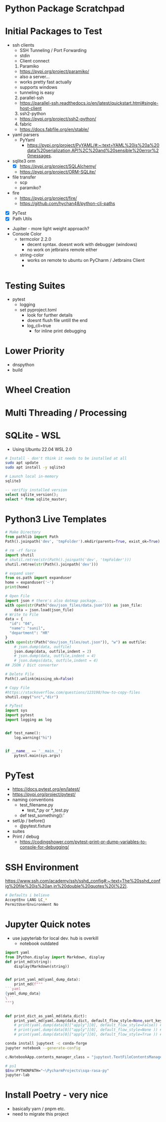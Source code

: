 # Python Package Scratchpad

# Initial Packages to Test
* ssh clients
  * SSH Tunneling / Port Forwarding
  * stdin
  * Client connect 
  1. Paramiko
    * https://pypi.org/project/paramiko/
    * also a server...
    * works pretty fast actually
    * supports windows
    * tunneling is easy
  2. parallel-ssh
    * https://parallel-ssh.readthedocs.io/en/latest/quickstart.html#single-host-client
  3. ssh2-python
    * https://pypi.org/project/ssh2-python/
  4. fabric
    * https://docs.fabfile.org/en/stable/
* yaml parsers
  * PyYaml
    * https://pypi.org/project/PyYAML/#:~:text=YAML%20is%20a%20data%20serialization,API%2C%20and%20sensible%20error%20messages.
* sqlite3 orm
  * [x] https://pypi.org/project/SQLAlchemy/
  * https://pypi.org/project/ORM-SQLite/
* file transfer
  * scp
  * paramiko?
* fire
  * https://pypi.org/project/fire/
  * https://github.com/hychan48/python-cli-paths
* [x] PyTest
* [x] Path Utils
* Jupiter - more light weight approach?
* Console Color
  * termcolor 2.2.0
    * decent syntax. doesnt work with debugger (windows)
    * no work on jetbrains remote either
  * string-color
    * works on remote to ubuntu on PyCharm / Jetbrains Client
    * 

# Testing Suites
* pytest
  * logging
  * set pyproject.toml
    * look for further details
    * doesnt flush file untill the end
    * log_cli=true
      * for inline print debugging

# Lower Priority
* dnspython
* build

# Wheel Creation

# Multi Threading / Processing

# SQLite - WSL
* Using Ubuntu 22.04 WSL 2.0
```bash
# Install - don't think it needs to be installed at all
sudo apt update
sudo apt install -y sqlite3

# Launch local in-memory
sqlite3
```
```sql
-- verifiy installed version
select sqlite_version();
select * from sqlite_master;
```

# Python3 Live Templates
```python
# Make Directory
from pathlib import Path
Path().joinpath('dev', 'tmpFolder').mkdir(parents=True, exist_ok=True)

# rm -rf force
import shutil
# shutil.rmtree(str(Path().joinpath('dev', 'tmpFolder')))
shutil.rmtree(str(Path().joinpath('dev')))

# expand user
from os.path import expanduser
home = expanduser('~')
print(home)

# Open File
import json # there's also dotmap package...
with open(str(Path("dev/json_files/data.json"))) as json_file:
    data = json.load(json_file)
# Write to File
data = {
  "id": "04", 
  "name": "sunil", 
  "department": "HR"   
}
with open(str(Path("dev/json_files/out.json")), "w") as outfile:
    # json.dump(data, outfile)
    json.dump(data, outfile,indent = 2)
    # json.dump(data, outfile,indent = 4)
    # json.dumps(data, outfile,indent = 4)
## JSON / Dict converter

# Delete File
Path().unlink(missing_ok=False)

# Copy File
#https://stackoverflow.com/questions/123198/how-to-copy-files
shutil.copy("src","dir")

# PyTest
import sys
import pytest
import logging as log


def test_name():
    log.warning("hi")


if __name__ == '__main__':
    pytest.main(sys.argv)


```

# PyTest
* https://docs.pytest.org/en/latest/
* https://pypi.org/project/pytest/
* naming conventions
  * test_filename.py
    * test_*.py or *_test.py
  * def test_something():'
* setUp / before()
  * @pytest.fixture
* suites
* Print / debug
  * https://codingshower.com/pytest-print-or-dump-variables-to-console-for-debugging/

# SSH Environment
https://www.ssh.com/academy/ssh/sshd_config#:~:text=The%20sshd_config%20file%20is%20an,in%20double%20quotes%20(%22).
```bash
# Defaults i believe
AcceptEnv LANG LC_*
PermitUserEnvironment No
```


# Jupyter Quick notes
* use jupyterlab for local dev. hub is overkill
  * notebook outdated
```python
import yaml
from IPython.display import Markdown, display
def print_md(string):
    display(Markdown(string))


def print_yaml_md(yaml_dump_data):
    print_md(f"""
```yaml
{yaml_dump_data}
\```
""")


def print_dict_as_yaml_md(data_dict):
    print_yaml_md(yaml.dump(data_dict, default_flow_style=None,sort_keys=False))  # maybe want to return as well..
    # print(yaml.dump(data[0]["apply"][0], default_flow_style=False)) # looks the same
    # print(yaml.dump(data[0]["apply"][0], default_flow_style=None )) # Compressed objects - recommended one
    # print(yaml.dump(data[0]["apply"][0], default_flow_style=True )) # very compressed. both list and obj
```
```bash
conda install jupytext -c conda-forge
jupyter notebook --generate-config

```
```python
c.NotebookApp.contents_manager_class = "jupytext.TextFileContentsManager"

```
```bash
# ps1
$Env:PYTHONPATH="~\PycharmProjects\sqa-rasa-py"
jupyter-lab
```

# Install Poetry - very nice
* basically yarn / pnpm etc.
* need to migrate this project
